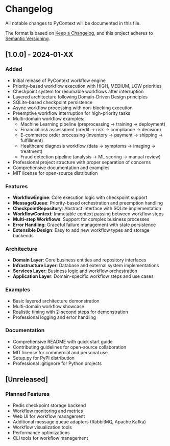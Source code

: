 # Changelog

All notable changes to PyContext will be documented in this file.

The format is based on [Keep a Changelog](https://keepachangelog.com/en/1.0.0/),
and this project adheres to [Semantic Versioning](https://semver.org/spec/v2.0.0.html).

## [1.0.0] - 2024-01-XX

### Added
- Initial release of PyContext workflow engine
- Priority-based workflow execution with HIGH, MEDIUM, LOW priorities
- Checkpoint system for resumable workflows after interruption
- Layered architecture following Domain-Driven Design principles
- SQLite-based checkpoint persistence
- Async workflow processing with non-blocking execution
- Preemptive workflow interruption for high-priority tasks
- Multi-domain workflow examples:
  - Machine Learning pipeline (preprocessing → training → deployment)
  - Financial risk assessment (credit → risk → compliance → decision)
  - E-commerce order processing (inventory → payment → shipping → fulfillment)
  - Healthcare diagnosis workflow (data → symptoms → imaging → treatment)
  - Fraud detection pipeline (analysis → ML scoring → manual review)
- Professional project structure with proper separation of concerns
- Comprehensive documentation and examples
- MIT license for open-source distribution

### Features
- **WorkflowEngine**: Core execution logic with checkpoint support
- **MessageQueue**: Priority-based orchestration and preemption handling
- **CheckpointRepository**: Abstract interface with SQLite implementation
- **WorkflowContext**: Immutable context passing between workflow steps
- **Multi-step Workflows**: Support for complex business processes
- **Error Handling**: Graceful failure management with state persistence
- **Extensible Design**: Easy to add new workflow types and storage backends

### Architecture
- **Domain Layer**: Core business entities and repository interfaces
- **Infrastructure Layer**: Database and external system implementations
- **Services Layer**: Business logic and workflow orchestration
- **Application Layer**: Domain-specific workflow steps and use cases

### Examples
- Basic layered architecture demonstration
- Multi-domain workflow showcase
- Realistic timing with 2-second steps for demonstration
- Professional logging and error handling

### Documentation
- Comprehensive README with quick start guide
- Contributing guidelines for open-source collaboration
- MIT license for commercial and personal use
- Setup.py for PyPI distribution
- Professional .gitignore for Python projects

## [Unreleased]

### Planned Features
- Redis checkpoint storage backend
- Workflow monitoring and metrics
- Web UI for workflow management
- Additional message queue adapters (RabbitMQ, Apache Kafka)
- Workflow visualization tools
- Performance optimizations
- CLI tools for workflow management
